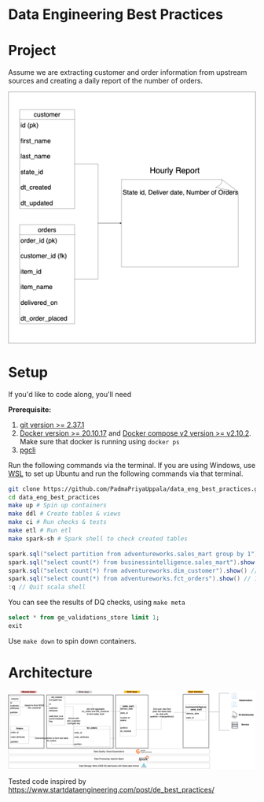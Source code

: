 # Data Engineering Best Practices

# Project 

Assume we are extracting customer and order information from upstream sources and creating a daily report of the number of orders. 

![Data architecture](assets/images/cust_order.png)

# Setup

If you'd like to code along, you'll need 

**Prerequisite:**

1. [git version >= 2.37.1](https://github.com/git-guides/install-git)
2. [Docker version >= 20.10.17](https://docs.docker.com/engine/install/) and [Docker compose v2 version >= v2.10.2](https://docs.docker.com/compose/#compose-v2-and-the-new-docker-compose-command). Make sure that docker is running using `docker ps`
3. [pgcli](https://www.pgcli.com/install)

Run the following commands via the terminal. If you are using Windows, use [WSL](https://ubuntu.com/tutorials/install-ubuntu-on-wsl2-on-windows-10#1-overview) to set up Ubuntu and run the following commands via that terminal.

```bash
git clone https://github.com/PadmaPriyaUppala/data_eng_best_practices.git
cd data_eng_best_practices
make up # Spin up containers
make ddl # Create tables & views
make ci # Run checks & tests
make etl # Run etl
make spark-sh # Spark shell to check created tables
```

```scala
spark.sql("select partition from adventureworks.sales_mart group by 1").show() // should be the number of times you ran `make etl`
spark.sql("select count(*) from businessintelligence.sales_mart").show() // 59
spark.sql("select count(*) from adventureworks.dim_customer").show() // 1000 * num of etl runs
spark.sql("select count(*) from adventureworks.fct_orders").show() // 10000 * num of etl runs
:q // Quit scala shell
```

You can see the results of DQ checks, using `make meta`

```sql
select * from ge_validations_store limit 1;
exit
```

Use `make down` to spin down containers.

# Architecture

![Data architecture](assets/images/data_flow.png)


Tested code inspired by https://www.startdataengineering.com/post/de_best_practices/